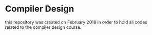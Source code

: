# Compiler Design
this repository was created on February 2018 in order to hold all codes related to the compiler design course.
